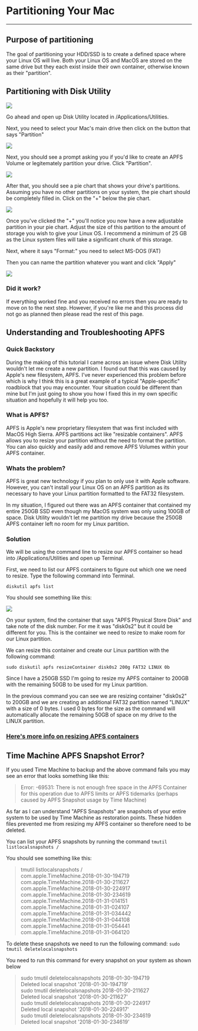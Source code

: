# Partitioning Your Mac
---

## Purpose of partitioning

The goal of partitioning your HDD/SSD is to create a defined space where your Linux OS will live. Both your Linux OS and MacOS are stored on the same drive but they each exist inside their own container, otherwise known as their "partition".  

## Partitioning with Disk Utility
![](images/dutillogo.png)

Go ahead and open up Disk Utility located in /Applications/Utilities.

Next, you need to select your Mac's main drive then click on the button that says "Partition"

![](images/dutil1.png)

Next, you should see a prompt asking you if you'd like to create an APFS Volume or legitemately partition your drive.  Click "Partition".

![](images/dutil2.png)

After that, you should see a pie chart that shows your drive's partitions.  Assuming you have no other partitions on your system, the pie chart should be completely filled in.  Click on the "+" below the pie chart.

![](images/dutil3.png)

Once you've clicked the "+" you'll notice you now have a new adjustable partition in your pie chart. Adjust the size of this partition to the  amount of storage you wish to give your Linux OS.  I recommend a minimum of 25 GB as the Linux system files will take a significant chunk of this storage.

Next, where it says "Format:" you need to select MS-DOS (FAT)

Then you can name the partition whatever you want and click "Apply"

![](images/dutil4.png)

### Did it work?

If everything worked fine and you received no errors then you are ready to move on to the next step.  However, if you're like me and this process did not go as planned then please read the rest of this page.

## Understanding and Troubleshooting APFS

### Quick Backstory

During the making of this tutorial I came across an issue where Disk Utility wouldn't let me create a new partition. I found out that this was caused by Apple's new filesystem, APFS. I've never experienced this problem before which is why I think this is a great example of a typical "Apple-specific" roadblock that you may encounter.  Your situation could be different than mine but I'm just going to show you how I fixed this in my own specific situation and hopefully it will help you too.

### What is APFS?

APFS is Apple's new proprietary filesystem that was first included with MacOS High Sierra.  APFS partitions act like "resizable containers".  APFS allows you to resize your partition without the need to format the partition. You can also quickly and easily add and remove APFS Volumes within your APFS container.

### Whats the problem?

APFS is great new technology if you plan to only use it with Apple software.  However, you can't install your Linux OS on an APFS partition as its necessary to have your Linux partition formatted to the FAT32 filesystem.

In my situation, I figured out there was an APFS container that contained my entire 250GB SSD even though my MacOS system was only using 100GB of space.  Disk Utility wouldn't let me partition my drive because the 250GB APFS container left no room for my Linux partition.

### Solution

We will be using the command line to resize our APFS container so head into /Applications/Utilities and open up Terminal.

First, we need to list our APFS containers to figure out which one we need to resize.  Type the following command into Terminal.

`diskutil apfs list`

You should see something like this:

![](images/APFS1.png)

On your system, find the container that says "APFS Physical Store Disk" and take note of the disk number.  For me it was "disk0s2" but it could be different for you. This is the container we need to resize to make room for our Linux partition.

We can resize this container and create our Linux partition with the following command:

`sudo diskutil apfs resizeContainer disk0s2 200g FAT32 LINUX 0b`

Since I have a 250GB SSD I'm going to resize my APFS container to 200GB with the remaining 50GB to be used for my Linux partition.  

In the previous command you can see we are resizing container "disk0s2" to 200GB and we are creating an additional FAT32 partition named "LINUX" with a size of 0 bytes.  I used 0 bytes for the size as the command will automatically allocate the remaining 50GB of space on my drive to the LINUX partition.

### [Here's more info on resizing APFS containers](https://www.macobserver.com/tips/deep-dive/resize-your-apfs-container/)

## Time Machine APFS Snapshot Error?

If you used Time Machine to backup and the above command fails you may see an error that looks something like this:

>Error: -69531: There is not enough free space in the APFS Container for this
operation due to APFS limits or APFS tidemarks (perhaps caused by APFS Snapshot
usage by Time Machine)

As far as I can understand "APFS Snapshots" are snapshots of your entire system to be used by Time Machine as restoration points. These hidden files prevented me from resizing my APFS container so therefore need to be deleted.

You can list your APFS snapshots by running the command `tmutil listlocalsnapshots /`

You should see something like this:

> tmutil listlocalsnapshots /     
com.apple.TimeMachine.2018-01-30-194719
com.apple.TimeMachine.2018-01-30-211627
com.apple.TimeMachine.2018-01-30-224917
com.apple.TimeMachine.2018-01-30-234619
com.apple.TimeMachine.2018-01-31-014151
com.apple.TimeMachine.2018-01-31-024107
com.apple.TimeMachine.2018-01-31-034442
com.apple.TimeMachine.2018-01-31-044108
com.apple.TimeMachine.2018-01-31-054441
com.apple.TimeMachine.2018-01-31-064120

To delete these snapshots we need to run the following command: `sudo tmutil deletelocalsnapshots`

You need to run this command for every snapshot on your system as shown below


> sudo tmutil deletelocalsnapshots 2018-01-30-194719  
Deleted local snapshot '2018-01-30-194719'  
sudo tmutil deletelocalsnapshots 2018-01-30-211627  
Deleted local snapshot '2018-01-30-211627'    
sudo tmutil deletelocalsnapshots 2018-01-30-224917  
Deleted local snapshot '2018-01-30-224917'    
sudo tmutil deletelocalsnapshots 2018-01-30-234619  
Deleted local snapshot '2018-01-30-234619'    
